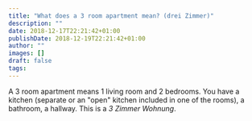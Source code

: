 ```yaml
---
title: "What does a 3 room apartment mean? (drei Zimmer)"
description: ""
date: 2018-12-17T22:21:42+01:00
publishDate: 2018-12-19T22:21:42+01:00
author: ""
images: []
draft: false
tags:
---
```


A 3 room apartment means 1 living room and 2 bedrooms. You have a kitchen (separate or an "open" kitchen included in one of the rooms), a bathroom, a hallway. This is a *3 Zimmer Wohnung*.